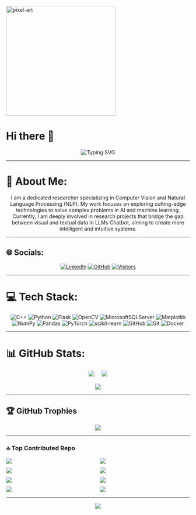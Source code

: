 <div>
  <img src="https://github.com/user-attachments/assets/47510460-6c62-4ff7-84c2-83fa0f933554" width="300" alt="pixel-art">
</div>
  
# Hi there 👋

<div align="center">
  <img src="https://readme-typing-svg.demolab.com?font=Fira+Code&pause=1000&color=00FF00&width=435&lines=Welcome+to+my+GitHub+Profile!;Passionate+Developer;Always+Learning+New+Tech;Open+Source+Enthusiast" alt="Typing SVG" />
</div>

---

# 💫 About Me:
<div align="center">
  
I am a dedicated researcher specializing in Computer Vision and Natural Language Processing (NLP). My work focuses on exploring cutting-edge technologies to solve complex problems in AI and machine learning. Currently, I am deeply involved in research projects that bridge the gap between visual and textual data in LLMs Chatbot, aiming to create more intelligent and intuitive systems.

</div>

---

## 🌐 Socials:
<div align="center">
  
[![LinkedIn](https://img.shields.io/badge/LinkedIn-%230077B5.svg?logo=linkedin&logoColor=white)](https://www.linkedin.com/in/tr%E1%BA%A7n-h%E1%BB%AFu-nh%C3%A2n-8b834b281/)
[![GitHub](https://img.shields.io/badge/GitHub-100000?style=for-the-badge&logo=github&logoColor=white)](https://github.com/NhanAyai)
[![Visitors](https://visitor-badge.laobi.icu/badge?page_id=NhanAyai.NhanAyai)](https://github.com/NhanAyai)

</div>

---

# 💻 Tech Stack:
<div align="center">
  
![C++](https://img.shields.io/badge/c++-%2300599C.svg?style=for-the-badge&logo=c%2B%2B&logoColor=white) 
![Python](https://img.shields.io/badge/python-3670A0?style=for-the-badge&logo=python&logoColor=ffdd54) 
![Flask](https://img.shields.io/badge/flask-%23000.svg?style=for-the-badge&logo=flask&logoColor=white) 
![OpenCV](https://img.shields.io/badge/opencv-%23white.svg?style=for-the-badge&logo=opencv&logoColor=white) 
![MicrosoftSQLServer](https://img.shields.io/badge/Microsoft%20SQL%20Server-CC2927?style=for-the-badge&logo=microsoft%20sql%20server&logoColor=white) 
![Matplotlib](https://img.shields.io/badge/Matplotlib-%23ffffff.svg?style=for-the-badge&logo=Matplotlib&logoColor=black) 
![NumPy](https://img.shields.io/badge/numpy-%23013243.svg?style=for-the-badge&logo=numpy&logoColor=white) 
![Pandas](https://img.shields.io/badge/pandas-%23150458.svg?style=for-the-badge&logo=pandas&logoColor=white) 
![PyTorch](https://img.shields.io/badge/PyTorch-%23EE4C2C.svg?style=for-the-badge&logo=PyTorch&logoColor=white) 
![scikit-learn](https://img.shields.io/badge/scikit--learn-%23F7931E.svg?style=for-the-badge&logo=scikit-learn&logoColor=white) 
![GitHub](https://img.shields.io/badge/github-%23121011.svg?style=for-the-badge&logo=github&logoColor=white) 
![Git](https://img.shields.io/badge/git-%23F05033.svg?style=for-the-badge&logo=git&logoColor=white) 
![Docker](https://img.shields.io/badge/docker-%230db7ed.svg?style=for-the-badge&logo=docker&logoColor=white)

</div>

---

# 📊 GitHub Stats:
<div align="center">

<!-- Top Row: Two Stats Side-by-Side -->
<div style="display: flex; justify-content: center; gap: 20px; flex-wrap: wrap;">
  <img src="https://github-readme-stats.vercel.app/api?username=NhanAyai&theme=dark&hide_border=false&show_icons=true">
  <img src="https://github-readme-streak-stats.herokuapp.com/?user=NhanAyai&theme=dark&hide_border=false">
</div>

<!-- Bottom Row: Centered Language Stats -->
<div style="margin-top: 20px;">
  <img src="https://github-readme-stats.vercel.app/api/top-langs/?username=NhanAyai&theme=dark&hide_border=false&layout=compact">
</div>

</div>

---

## 🏆 GitHub Trophies
<div align="center">
  
![](https://github-profile-trophy.vercel.app/?username=NhanAyai&theme=radical&no-frame=false&no-bg=false&margin-w=4)

</div>

---

### 🔝 Top Contributed Repo
<div style="display: flex; flex-wrap: wrap; gap: 10px; justify-content: center">

<!-- Row 1 -->
<a href="https://github.com/NhanAyai/Cache-Augmentation-Generation" style="flex: 1 1 45%">
  <img align="center" src="https://github-readme-stats.vercel.app/api/pin/?username=NhanAyai&repo=Cache-Augmentation-Generation&theme=merko" />
</a>

<a href="https://github.com/NhanAyai/Stable-Diffusion-With-Flask" style="flex: 1 1 45%">
  <img align="center" src="https://github-readme-stats.vercel.app/api/pin/?username=NhanAyai&repo=Stable-Diffusion-With-Flask&theme=gruvbox" />
</a>

<!-- Row 2 -->
<a href="https://github.com/NhanAyai/Generative-Adversarial-Networks-GANs" style="flex: 1 1 45%">
  <img align="center" src="https://github-readme-stats.vercel.app/api/pin/?username=NhanAyai&repo=Generative-Adversarial-Networks-GANs&theme=tokyonight" />
</a>

<a href="https://github.com/NhanAyai/Generative-AI-with-Large-Language-Models" style="flex: 1 1 45%">
  <img align="center" src="https://github-readme-stats.vercel.app/api/pin/?username=NhanAyai&repo=Generative-AI-with-Large-Language-Models&theme=aura" />
</a>

<!-- Row 3 -->
<a href="https://github.com/NhanAyai/Whisper-PhoWhisper-Speech-To-Text" style="flex: 1 1 45%">
  <img align="center" src="https://github-readme-stats.vercel.app/api/pin/?username=NhanAyai&repo=Whisper-PhoWhisper-Speech-To-Text&theme=dracula" />
</a>

<a href="https://github.com/NhanAyai/Project-YOLO-Real-Time-Traffic-Counting" style="flex: 1 1 45%">
  <img align="center" src="https://github-readme-stats.vercel.app/api/pin/?username=NhanAyai&repo=Project-YOLO-Real-Time-Traffic-Counting&theme=nord" />
</a>

<!-- Row 4 -->
<a href="https://github.com/NhanAyai/LangChain-QA-Prompt-Query-From-Text-and-PDF-Documents" style="flex: 1 1 45%">
  <img align="center" src="https://github-readme-stats.vercel.app/api/pin/?username=NhanAyai&repo=LangChain-QA-Prompt-Query-From-Text-and-PDF-Documents&theme=prism" />
</a>

<a href="https://github.com/NhanAyai/Chatbox-IBM-Integrate-Website" style="flex: 1 1 45%">
  <img align="center" src="https://github-readme-stats.vercel.app/api/pin/?username=NhanAyai&repo=Chatbox-IBM-Integrate-Website&theme=synthwave" />
</a>

</div>

---

<div align="center">
  
[![](https://visitcount.itsvg.in/api?id=NhanAyai&icon=0&color=3)](https://visitcount.itsvg.in)

</div>
